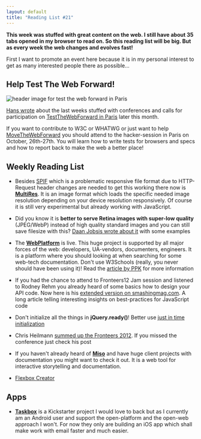 ```yaml
---
layout: default
title: "Reading List #21"
---
```


**This week was stuffed with great content on the web. I still have about 35 tabs opened in my browser to read on. So this reading list will be big. But as every week the web changes and evolves fast!**

First I want to promote an event here because it is in my personal interest to get as many interested people there as possible…

## Help Test The Web Forward!

![header image for test the web forward in Paris](/assets/images/blog/2012-10-11_readinglist/testtwf.png)

[Hans wrote](http://drublic.de/blog/conference-test-the-web-forward/) about the last weeks stuffed with conferences and calls for participation on [TestTheWebForward in Paris](http://testthewebforward.org/paris-2012.html) later this month.

If you want to contribute to W3C or WHATWG or just want to help [MoveTheWebForward](http://movethewebforward.org/) you should attend to the hacker-session in Paris on October, 26th-27th. You will learn how to write tests for browsers and specs and how to report back to make the web a better place! 

## Weekly Reading List

- Besides [SPIF](https://github.com/kig/multires/tree/master/spif) which is a problematic responsive file format due to HTTP-Request header changes are needed to get this working there now is **[MultiRes](http://fhtr.org/multires/)**. It is an image format which loads the specific needed image resolution depending on your device resolution responsively. Of course it is still very experimental but already working with JavaScript.

- Did you know it is **better to serve Retina images with super-low quality** (JPEG/WebP) instead of high quality standard images and you can still save filesize with this? [Daan Jobsis wrote about it](http://blog.netvlies.nl/design-interactie/retina-revolution/) with some examples

- The **[WebPlatform](http://www1.webplatform.org/)** is live. This huge project is supported by all major forces of the web: developers, UA-vendors, documenters, engineers. It is a platform where you should looking at when searching for some web-tech documentation. Don't use W3Schools (really, you never should have been using it)! Read the [article by PPK](http://www.quirksmode.org/blog/archives/2012/10/webplatformorg.html) for more information

- If you had the chance to attend to Fronteers12 Jam session and listened to Rodney Rehm you already heard of some basics how to design your API code. Now here is his [extended version on smashingmag.com](http://coding.smashingmagazine.com/2012/10/09/designing-javascript-apis-usability/). A long article telling interesting insights on best-practices for JavaScript code

- Don't initialize all the things in **jQuery.ready()**! Better use [just in time initialization](http://www.elijahmanor.com/2012/10/dont-initialize-all-things-in.html)

- Chris Heilmann [summed up the Fronteers 2012](http://christianheilmann.com/2012/10/08/fronteers12-qa-results-quick-reviews-and-impressions-from-the-stage/). If you missed the conference just check his post

- If you haven't already heard of **[Miso](http://misoproject.com/)** and have huge client projects with documentation you might want to check it out. It is a web tool for interactive storytelling and documentation.

- [Flexbox Creator](http://demo.agektmr.com/flexbox/)

## Apps

- **[Taskbox](http://taskbox.co/)** is a Kickstarter project I would love to back but as I currently am an Android user and support the open-platform and the open-web approach I won't. For now they only are building an iOS app which shall make work with email faster and much easier.